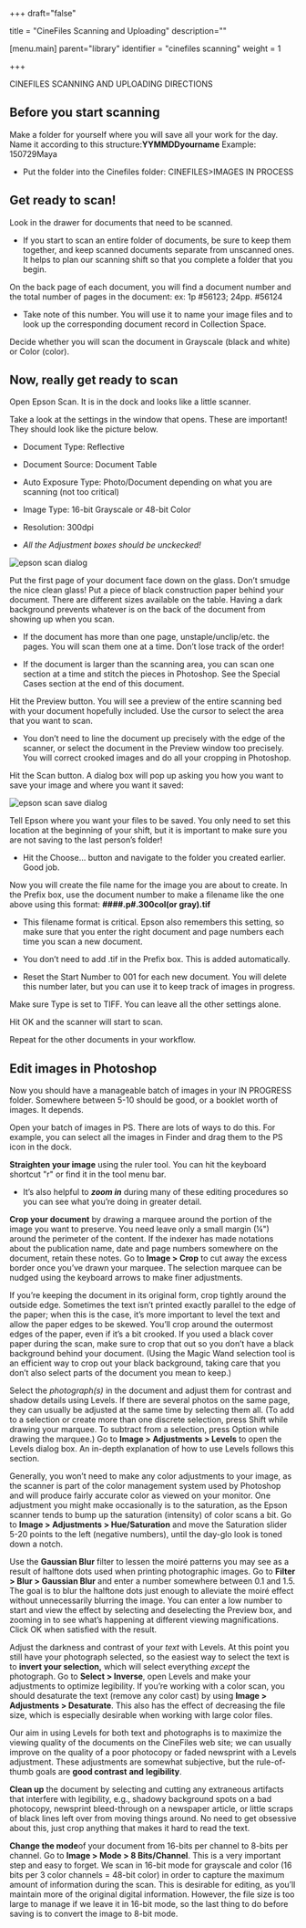 +++
draft="false"

title = "CineFiles Scanning and Uploading"
description=""

[menu.main]
parent="library"
identifier = "cinefiles scanning"
weight = 1

+++

CINEFILES SCANNING AND UPLOADING DIRECTIONS

## Before you start scanning

Make a folder for yourself where you will save all your work for the day. Name it according to this structure:**YYMMDDyourname** Example: 150729Maya

* Put the folder into the Cinefiles folder: CINEFILES>IMAGES IN PROCESS

## Get ready to scan!

Look in the drawer for documents that need to be scanned.	

* If you start to scan an entire folder of documents, be sure to keep them together, and keep scanned documents separate from unscanned ones. It helps to plan our scanning shift so that you complete a folder that you begin.

 On the back page of each document, you will find a document number and the total number of pages in the document: ex: 1p #56123; 24pp. #56124

* Take note of this number. You will use it to name your image files and to look up the corresponding document record in Collection Space.

Decide whether you will scan the document in Grayscale (black and white) or Color (color).

## Now, really get ready to scan

Open Epson Scan. It is in the dock and looks like a little scanner.

Take a look at the settings in the window that opens.  These are important! They should look like the picture below.

* Document Type: Reflective

* Document Source: Document Table

* Auto Exposure Type: Photo/Document depending on what you are scanning (not too critical)

* Image Type: 16-bit Grayscale or 48-bit Color

* Resolution: 300dpi

* *All the Adjustment boxes should be unckecked!*

![epson scan dialog](https://lh4.googleusercontent.com/OJC80MF7Shhl33_AEHEv9wutDh9YhrQR-Anuo8FE-QRuUebzvHFXdixppUpQjPRGSEcIuO_vwH1WagnHgPlAoETi4txcoBpveKCnAFvcc0yIcEmuVpPgvkni_6BX5bhCcmY7Nk8)

Put the first page of your document face down on the glass. Don’t smudge the nice clean glass! Put a piece of black construction paper behind your document. There are different sizes available on the table. Having a dark background prevents whatever is on the back of the document from showing up when you scan.

* If the document has more than one page, unstaple/unclip/etc. the pages. You will scan them one at a time. Don’t lose track of the order!

* If the document is larger than the scanning area, you can scan one section at a time and stitch the pieces in Photoshop. See the Special Cases section at the end of this document.

Hit the Preview button. You will see a preview of the entire scanning bed with your document hopefully included. Use the cursor to select the area that you want to scan. 

* You don’t need to line the document up precisely with the edge of the scanner, or select the document in the Preview window too precisely. You will correct crooked images and do all your cropping in Photoshop. 

Hit the Scan button. A dialog box will pop up asking you how you want to save your image and where you want it saved: 

![epson scan save dialog](https://lh4.googleusercontent.com/o6-tB1cVFjQXHnIjx34cQbZunM5Fvqm-M7RsENdqFR5tiHLAeymghBtLcwJ23gtcw57vsu6r0TmTW7AzIDBIMKkmBBtEA88gsfxE_v97JoTwGJdhF_t4HREmcENKD7qWflYA3Bc)

Tell Epson where you want your files to be saved. You only need to set this location at the beginning of your shift, but it is important to make sure you are not saving to the last person’s folder!

* Hit the Choose… button and navigate to the folder you created earlier. Good job.

Now you will create the file name for the image you are about to create. In the Prefix box, use the document number to make a filename like the one above using this format: **####.p#.300col(or gray).tif**

* This filename format is critical. Epson also remembers this setting, so make sure that you enter the right document and page numbers each time you scan a new document. 

* You don’t need to add .tif in the Prefix box. This is added automatically. 

* Reset the Start Number to 001 for each new document. You will delete this number later, but you can use it to keep track of images in progress.

Make sure Type is set to TIFF. You can leave all the other settings alone. 

Hit OK and the scanner will start to scan. 

Repeat for the other documents in your workflow.

## Edit images in Photoshop

Now you should have a manageable batch of images in your IN PROGRESS folder. Somewhere between 5-10 should be good, or a booklet worth of images. It depends.

Open your batch of images in PS. There are lots of ways to do this. For example, you can select all the images in Finder and drag them to the PS icon in the dock. 

**Straighten your image** using the ruler tool. You can hit the keyboard shortcut "r" or find it in the tool menu bar. 

* It’s also helpful to ***_zoom in_*** during many of these editing procedures so you can see what you’re doing in greater detail.

**Crop your document** by drawing a marquee around the portion of the image you want to preserve.  You need leave only a small margin (¼") around the perimeter of the content.  If the indexer has made notations about the publication name, date and page numbers somewhere on the document, retain these notes.  Go to **Image > Crop** to cut away the excess border once you’ve drawn your marquee.  The selection marquee can be nudged using the keyboard arrows to make finer adjustments.

If you’re keeping the document in its original form, crop tightly around the outside edge.  Sometimes the text isn’t printed exactly parallel to the edge of the paper; when this is the case, it’s more important to level the text and allow the paper edges to be skewed.  You’ll crop around the outermost edges of the paper, even if it’s a bit crooked.  If you used a black cover paper during the scan, make sure to crop that out so you don’t have a black background behind your document.  (Using the Magic Wand selection tool is an efficient way to crop out your black background, taking care that you don’t also select parts of the document you mean to keep.)

Select the _photograph(s)_ in the document and adjust them for contrast and shadow details using Levels. If there are several photos on the same page, they can usually be adjusted at the same time by selecting them all. (To add to a selection or create more than one discrete selection, press Shift while drawing your marquee. To subtract from a selection, press Option while drawing the marquee.)  Go to **Image > Adjustments > Levels** to open the Levels dialog box. An in-depth explanation of how to use Levels follows this section.

Generally, you won’t need to make any color adjustments to your image, as the scanner is part of the color management system used by Photoshop and will produce fairly accurate color as viewed on your monitor.  One adjustment you might make occasionally is to the saturation, as the Epson scanner tends to bump up the saturation (intensity) of color scans a bit.  Go to **Image > Adjustments > Hue/Saturation** and move the Saturation slider 5-20 points to the left (negative numbers), until the day-glo look is toned down a notch. 

Use the **Gaussian Blur** filter to lessen the moiré patterns you may see as a result of halftone dots used when printing photographic images.  Go to **Filter > Blur > Gaussian Blur** and enter a number somewhere between 0.1 and 1.5.  The goal is to blur the halftone dots just enough to alleviate the moiré effect without unnecessarily blurring the image.  You can enter a low number to start and view the effect by selecting and deselecting the Preview box, and zooming in to see what’s happening at different viewing magnifications.  Click OK when satisfied with the result.	

Adjust the darkness and contrast of your _text_ with Levels.  At this point you still have your photograph selected, so the easiest way to select the text is to **invert your selection,** which will select everything *except* the photograph.  Go to **Select > Inverse**, open Levels and make your adjustments to optimize legibility.  If you’re working with a color scan, you should desaturate the text (remove any color cast) by using **Image > Adjustments > Desaturate**.  This also has the effect of decreasing the file size, which is especially desirable when working with large color files.  

Our aim in using Levels for both text and photographs is to maximize the viewing quality of the documents on the CineFiles web site; we can usually improve on the quality of a poor photocopy or faded newsprint with a Levels adjustment.  These adjustments are somewhat subjective, but the rule-of-thumb goals are **good contrast** **and** **legibility**.

 

**Clean up** the document by selecting and cutting any extraneous artifacts that interfere with legibility, e.g., shadowy background spots on a bad photocopy, newsprint bleed-through on a newspaper article, or little scraps of black lines left over from moving things around.  No need to get obsessive about this, just crop anything that makes it hard to read the text.

**Change the mode**of your document from 16-bits per channel to 8-bits per channel.  Go to **Image > Mode > 8 Bits/Channel**.  This is a very important step and easy to forget.  We scan in 16-bit mode for grayscale and color (16 bits per 3 color channels = 48-bit color) in order to capture the maximum amount of information during the scan.  This is desirable for editing, as you’ll maintain more of the original digital information.  However, the file size is too large to manage if we leave it in 16-bit mode, so the last thing to do before saving is to convert the image to 8-bit mode.    

